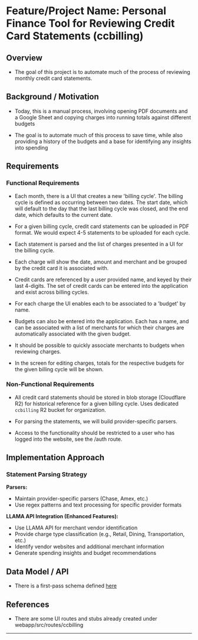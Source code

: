 # Feature/Project Name: Personal Finance Tool for Reviewing Credit Card Statements (ccbilling)

## Overview

- The goal of this project is to automate much of the process of reviewing monthly credit card statements.

## Background / Motivation

- Today, this is a manual process, involving opening PDF documents and a Google Sheet and copying charges into running totals against different budgets

- The goal is to automate much of this process to save time, while also providing a history of the budgets and a base for identifying any insights into spending

## Requirements

### Functional Requirements

- Each month, there is a UI that creates a new 'billing cycle'. The billing cycle is defined as occurring between two dates. The start date, which will default to the day that the last billing cycle was closed, and the end date, which defaults to the current date.

- For a given billing cycle, credit card statements can be uploaded in PDF format. We would expect 4-5 statements to be uploaded for each cycle.

- Each statement is parsed and the list of charges presented in a UI for the billing cycle.

- Each charge will show the date, amount and merchant and be grouped by the credit card it is associated with.

- Credit cards are referenced by a user provided name, and keyed by their last 4-digits. The set of credit cards can be entered into the application and exist across billing cycles.

- For each charge the UI enables each to be associated to a 'budget' by name.

- Budgets can also be entered into the application. Each has a name, and can be associated with a list of merchants for which their charges are automatically associated with the given budget.

- It should be possible to quickly associate merchants to budgets when reviewing charges.

- In the screen for editing charges, totals for the respective budgets for the given billing cycle will be shown.

### Non-Functional Requirements

- All credit card statements should be stored in blob storage (Cloudflare R2) for historical reference for a given billing cycle. Uses dedicated `ccbilling` R2 bucket for organization.

- For parsing the statements, we will build provider-specific parsers.

- Access to the functionality should be restricted to a user who has logged into the website, see the /auth route.

## Implementation Approach

### Statement Parsing Strategy

**Parsers:**

- Maintain provider-specific parsers (Chase, Amex, etc.)
- Use regex patterns and text processing for specific provider formats

**LLAMA API Integration (Enhanced Features):**

- Use LLAMA API for merchant vendor identification
- Provide charge type classification (e.g., Retail, Dining, Transportation, etc.)
- Identify vendor websites and additional merchant information
- Generate spending insights and budget recommendations

## Data Model / API

- There is a first-pass schema defined [here](../webapp/ccbilling_schema.sql)

## References

- There are some UI routes and stubs already created under webapp/src/routes/ccbilling

---
